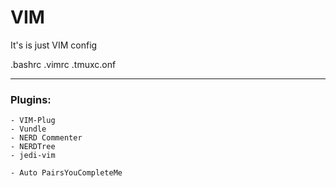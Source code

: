 # VIM
It's is just VIM config

.bashrc
.vimrc
.tmuxc.onf

_____________________________

### Plugins:                                                                                                    
    - VIM-Plug                                                                                                 
    - Vundle                                                                                               
    - NERD Commenter                                                                                           
    - NERDTree                                                                                                 
    - jedi-vim                                                                                                 
                                                                                                    
    - Auto PairsYouCompleteMe    
  
 
  
